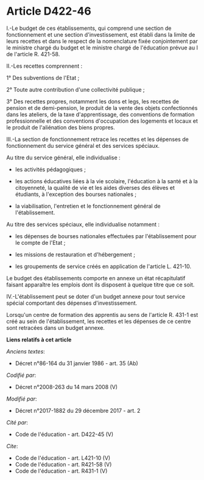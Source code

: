 # Article D422-46

I.-Le budget de ces établissements, qui comprend une section de fonctionnement et une section d'investissement, est établi
dans la limite de leurs recettes et dans le respect de la nomenclature fixée conjointement par le ministre chargé du budget
et le ministre chargé de l'éducation prévue au I de l'article R. 421-58. 

II.-Les recettes comprennent : 

1° Des subventions de l'Etat ; 

2° Toute autre contribution d'une collectivité publique ; 

3° Des recettes propres, notamment les dons et legs, les recettes de pension et de demi-pension, le produit de la vente des
objets confectionnés dans les ateliers, de la taxe d'apprentissage, des conventions de formation professionnelle et des
conventions d'occupation des logements et locaux et le produit de l'aliénation des biens propres. 

III.-La section de fonctionnement retrace les recettes et les dépenses de fonctionnement du service général et des services
spéciaux. 

Au titre du service général, elle individualise :

- les activités pédagogiques ;

- les actions éducatives liées à la vie scolaire, l'éducation à la santé et à la citoyenneté, la qualité de vie et les aides
diverses des élèves et étudiants, à l'exception des bourses nationales ;

- la viabilisation, l'entretien et le fonctionnement général de l'établissement. 

Au titre des services spéciaux, elle individualise notamment :

- les dépenses de bourses nationales effectuées par l'établissement pour le compte de l'Etat ;

- les missions de restauration et d'hébergement ;

- les groupements de service créés en application de l'article L. 421-10. 

Le budget des établissements comporte en annexe un état récapitulatif faisant apparaître les emplois dont ils disposent à
quelque titre que ce soit. 

IV.-L'établissement peut se doter d'un budget annexe pour tout service spécial comportant des dépenses d'investissement. 

Lorsqu'un centre de formation des apprentis au sens de l'article R. 431-1 est créé au sein de l'établissement, les recettes
et les dépenses de ce centre sont retracées dans un budget annexe.

**Liens relatifs à cet article**

_Anciens textes_:

  - Décret n°86-164 du 31 janvier 1986 - art. 35 (Ab)

_Codifié par_:

  - Décret n°2008-263 du 14 mars 2008 (V)

_Modifié par_:

  - Décret n°2017-1882 du 29 décembre 2017 - art. 2

_Cité par_:

  - Code de l'éducation - art. D422-45 (V)

_Cite_:

  - Code de l'éducation - art. L421-10 (V)
  - Code de l'éducation - art. R421-58 (V)
  - Code de l'éducation - art. R431-1 (V)
